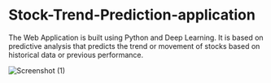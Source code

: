 # Stock-Trend-Prediction-application

The Web Application is built using Python and Deep Learning. It is based on predictive analysis that predicts the trend or movement of stocks based on historical data or previous performance.

![Screenshot (1)](https://user-images.githubusercontent.com/120575887/208050631-ca1f71a6-9542-4391-b43d-1582d76cd3ce.png)
